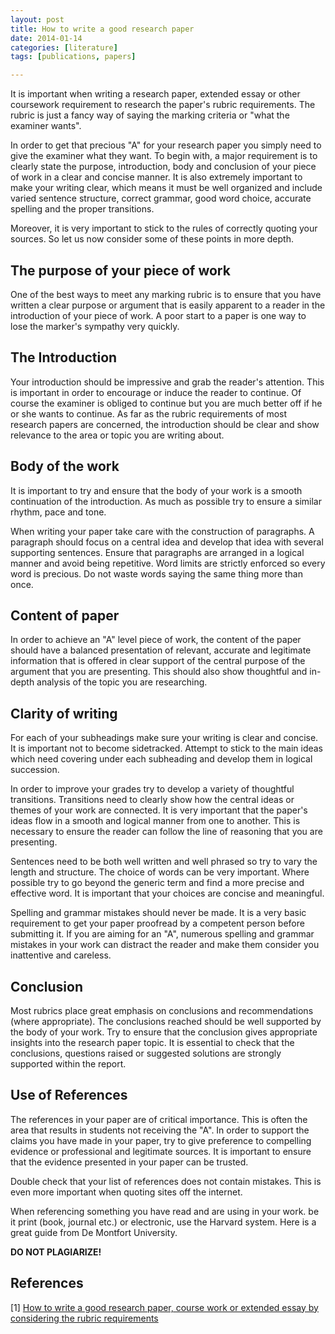 ```yaml
---
layout: post
title: How to write a good research paper
date: 2014-01-14
categories: [literature]
tags: [publications, papers]

---
```


It is important when writing a research paper, extended essay or other coursework requirement to research the paper's rubric requirements.  The rubric is just a fancy way of saying the marking criteria or "what the examiner wants".

In order to get that precious "A" for your research paper you simply need to give the examiner what they want. To begin with, a major requirement is to clearly state the purpose, introduction, body and conclusion of your piece of work in a clear and concise manner. It is also extremely important to make your writing clear, which means it must be well organized and include varied sentence structure, correct grammar, good word choice, accurate spelling and the proper transitions. 

Moreover, it is very important to stick to the rules of correctly quoting your sources. So let us now consider some of these points in more depth.

The purpose of your piece of work
---

One of the best ways to meet any marking rubric is to ensure that you have written a clear purpose or argument that is easily apparent to a reader in the introduction of your piece of work.  A poor start to a paper is one way to lose the marker's sympathy very quickly.

The Introduction
---

Your introduction should be impressive and grab the reader's attention.  This is important in order to encourage or induce the reader to continue. Of course the examiner is obliged to continue but you are much better off if he or she wants to continue.  As far as the rubric requirements of most research papers are concerned, the introduction should be clear and show relevance to the area or topic you are writing about.

Body of the work
---

It is important to try and ensure that the body of your work is a smooth continuation of the introduction.  As much as possible try to ensure a similar rhythm, pace and tone.

When writing your paper take care with the construction of paragraphs.  A paragraph should focus on a central idea and develop that idea with several supporting sentences.  Ensure that paragraphs are arranged in a logical manner and avoid being repetitive.  Word limits are strictly enforced so every word is precious.  Do not waste words saying the same thing more than once.

Content of paper
---

In order to achieve an "A" level piece of work, the content of the paper should have a balanced presentation of relevant, accurate and legitimate information that is offered in clear support of the central purpose of the argument that you are presenting.  This should also show thoughtful and in-depth analysis of the topic you are researching.

Clarity of writing
---

For each of your subheadings make sure your writing is clear and concise.  It is important not to become sidetracked.  Attempt to stick to the main ideas which need covering under each subheading and develop them in logical succession.

In order to improve your grades try to develop a variety of thoughtful transitions.  Transitions need to clearly show how the central ideas or themes of your work are connected.  It is very important that the paper's ideas flow in a smooth and logical manner from one to another.  This is necessary to ensure the reader can follow the line of reasoning that you are presenting.

Sentences need to be both well written and well phrased so try to vary the length and structure.  The choice of words can be very important.  Where possible try to go beyond the generic term and find a more precise and effective word.  It is important that your choices are concise and meaningful.

Spelling and grammar mistakes should never be made.  It is a very basic requirement to get your paper proofread by a competent person before submitting it.  If you are aiming for an "A", numerous spelling and grammar mistakes in your work can distract the reader and make them consider you inattentive and careless.

Conclusion
---

Most rubrics place great emphasis on conclusions and recommendations (where appropriate).  The conclusions reached should be well supported by the body of your work.  Try to ensure that the conclusion gives appropriate insights into the research paper topic.  It is essential to check that the conclusions, questions raised or suggested solutions are strongly supported within the report.

Use of References
---
The references in your paper are of critical importance.  This is often the area that results in students not receiving the "A".  In order to support the claims you have made in your paper, try to give preference to compelling evidence or professional and legitimate sources.  It is important to ensure that the evidence presented in your paper can be trusted.

Double check that your list of references does not contain mistakes.  This is even more important when quoting sites off the internet. 

When referencing something you have read and are using in your work. be it print (book, journal etc.) or electronic, use the Harvard system. Here is a great guide from De Montfort University.

**DO NOT PLAGIARIZE!**


References
--
[1] [
How to write a good research paper, course work or extended essay by considering the rubric requirements](http://www.itseducation.asia/essay-writing.htm)